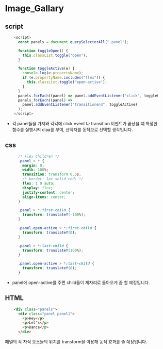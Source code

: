 # Image_Gallary

## script

```js
    <script>
      const panels = document.querySelectorAll(".panel");

      function toggleOpen() {
        this.classList.toggle("open");
      }

      function toggleActive(e) {
        console.log(e.propertyName);
        if (e.propertyName.includes("flex")) {
          this.classList.toggle("open-active");
        }
      }
      panels.forEach((panel) => panel.addEventListener("click", toggleOpen));
      panels.forEach((panel) =>
        panel.addEventListener("transitionend", toggleActive)
      );
    </script>
```

* 각 panel들을 가져와 각각에 click event 나 transition 이벤트가 끝났을 떄 특정한 함수를 실행시켜 claa를 부여, 선택자를 동적으로 선택할 생각입니다. 

## css

```css
      /* Flex Children */
      .panel > * {
        margin: 0;
        width: 100%;
        transition: transform 0.5s;
        /* border: 1px solid red; */
        flex: 1 0 auto;
        display: flex;
        justify-content: center;
        align-items: center;
      }

      .panel > *:first-child {
        transform: translateY(-100%);
      }

      .panel.open-active > *:first-child {
        transform: translateY(0);
      }

      .panel > *:last-child {
        transform: translateY(100%);
      }

      .panel.open-active > *:last-child {
        transform: translateY(0);
      }

```

* panel에 open-active를 주면 child들이 제자리로 돌아오게 끔 할 예정입니다.

## HTML

```html
    <div class="panels">
      <div class="panel panel1">
        <p>Hey</p>
        <p>Let's</p>
        <p>Dance</p>
      </div>
```

패널의 각 자식 요소들의 위치를 transform을 이용해 동적 효과를 줄 예정입니다.
